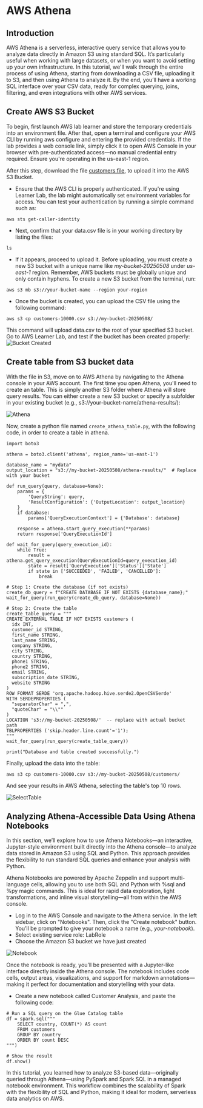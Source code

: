 # AWS Athena

## Introduction 

AWS Athena is a serverless, interactive query service that allows you to analyze data directly in Amazon S3 using standard SQL. It’s particularly useful when working with large datasets, or when you want to avoid setting up your own infrastructure. In this tutorial, we'll walk through the entire process of using Athena, starting from downloading a CSV file, uploading it to S3, and then using Athena to analyze it. By the end, you’ll have a working SQL interface over your CSV data, ready for complex querying, joins, filtering, and even integrations with other AWS services.



## Create AWS S3 Bucket

To begin, first launch AWS lab learner and store the temporary credentials into an environment file. 
After that, open a terminal and configure your AWS CLI by running aws configure and entering the provided credentials. If the lab provides a web console link, simply click it to open AWS Console in your browser with pre-authenticated access—no manual credential entry required. Ensure you're operating in the us-east-1 region.

After this step, download the file [customers file](https://github.com/CCBDA-UPC/2025-Project-11_02_A/blob/main/customers-10000.csv), to upload it into the AWS S3 Bucket. 

- Ensure that the AWS CLI is properly authenticated. If you're using Learner Lab, the lab might automatically set environment variables for access. You can test your authentication by running a simple command such as:
```
aws sts get-caller-identity
```
- Next, confirm that your data.csv file is in your working directory by listing the files:
```
ls
```

- If it appears, proceed to upload it. Before uploading, you must create a new S3 bucket with a unique name like *my-bucket-20250508* under *us-east-1* region.
Remember, AWS buckets must be globally unique and only contain hyphens.
To create a new S3 bucket from the terminal, run:
```
aws s3 mb s3://your-bucket-name --region your-region
```

- Once the bucket is created, you can upload the CSV file using the following command:
``` 
aws s3 cp customers-10000.csv s3://my-bucket-20250508/
```

This command will upload data.csv to the root of your specified S3 bucket.
Go to AWS Learner Lab, and test if the bucket has been created properly:
![Bucket Created](images/bucket.png)

## Create table from S3 bucket data

With the file in S3, move on to AWS Athena by navigating to the Athena console in your AWS account. The first time you open Athena, you'll need to create an table. This is simply another S3 folder where Athena will store query results. You can either create a new S3 bucket or specify a subfolder in your existing bucket (e.g., s3://your-bucket-name/athena-results/):


![Athena](images/s3athena.png)


Now, create a python file named `create_athena_table.py`, with the following code, in order to create a table in athena. 

``` 
import boto3

athena = boto3.client('athena', region_name='us-east-1')  

database_name = "mydata"
output_location = "s3://my-bucket-20250508/athena-results/"  # Replace with your bucket

def run_query(query, database=None):
    params = {
        'QueryString': query,
        'ResultConfiguration': {'OutputLocation': output_location}
    }
    if database:
        params['QueryExecutionContext'] = {'Database': database}
    
    response = athena.start_query_execution(**params)
    return response['QueryExecutionId']

def wait_for_query(query_execution_id):
    while True:
        result = athena.get_query_execution(QueryExecutionId=query_execution_id)
        state = result['QueryExecution']['Status']['State']
        if state in ['SUCCEEDED', 'FAILED', 'CANCELLED']:
            break

# Step 1: Create the database (if not exists)
create_db_query = f"CREATE DATABASE IF NOT EXISTS {database_name};"
wait_for_query(run_query(create_db_query, database=None))

# Step 2: Create the table
create_table_query = """
CREATE EXTERNAL TABLE IF NOT EXISTS customers (
  idx INT,
  customer_id STRING,
  first_name STRING,
  last_name STRING,
  company STRING,
  city STRING,
  country STRING,
  phone1 STRING,
  phone2 STRING,
  email STRING,
  subscription_date STRING,
  website STRING
)
ROW FORMAT SERDE 'org.apache.hadoop.hive.serde2.OpenCSVSerde'
WITH SERDEPROPERTIES (
  "separatorChar" = ",",
  "quoteChar" = "\\""
)
LOCATION 's3://my-bucket-20250508/'  -- replace with actual bucket path
TBLPROPERTIES ('skip.header.line.count'='1');
"""
wait_for_query(run_query(create_table_query))

print("Database and table created successfully.")
```


Finally, upload the data into the table:

```
aws s3 cp customers-10000.csv s3://my-bucket-20250508/customers/
```


And see your results in AWS Athena, selecting the table's top 10 rows.

![SelectTable](images/selecttable.png)


## Analyzing Athena-Accessible Data Using Athena Notebooks


In this section, we’ll explore how to use Athena Notebooks—an interactive, Jupyter-style environment built directly into the Athena console—to analyze data stored in Amazon S3 using SQL and Python. This approach provides the flexibility to run standard SQL queries and enhance your analysis with Python.

Athena Notebooks are powered by Apache Zeppelin and support multi-language cells, allowing you to use both SQL and Python with %sql and %py magic commands. This is ideal for rapid data exploration, light transformations, and inline visual storytelling—all from within the AWS console.

- Log in to the AWS Console and navigate to the Athena service. In the left sidebar, click on "Notebooks". Then, click the "Create notebook" button. You’ll be prompted to give your notebook a name (e.g., *your-notebook*). 
- Select existing service role: LabRole
- Choose the Amazon S3 bucket we have just created

![Notebook](images/notebook.png)

Once the notebook is ready, you’ll be presented with a Jupyter-like interface directly inside the Athena console. The notebook includes code cells, output areas, visualizations, and support for markdown annotations—making it perfect for documentation and storytelling with your data.

- Create a new notebook called Customer Analysis, and paste the following code: 

```
# Run a SQL query on the Glue Catalog table
df = spark.sql("""
    SELECT country, COUNT(*) AS count
    FROM customers
    GROUP BY country
    ORDER BY count DESC
""")

# Show the result
df.show()
```


In this tutorial, you learned how to analyze S3-based data—originally queried through Athena—using PySpark and Spark SQL in a managed notebook environment.  This workflow combines the scalability of Spark with the flexibility of SQL and Python, making it ideal for modern, serverless data analytics on AWS.



